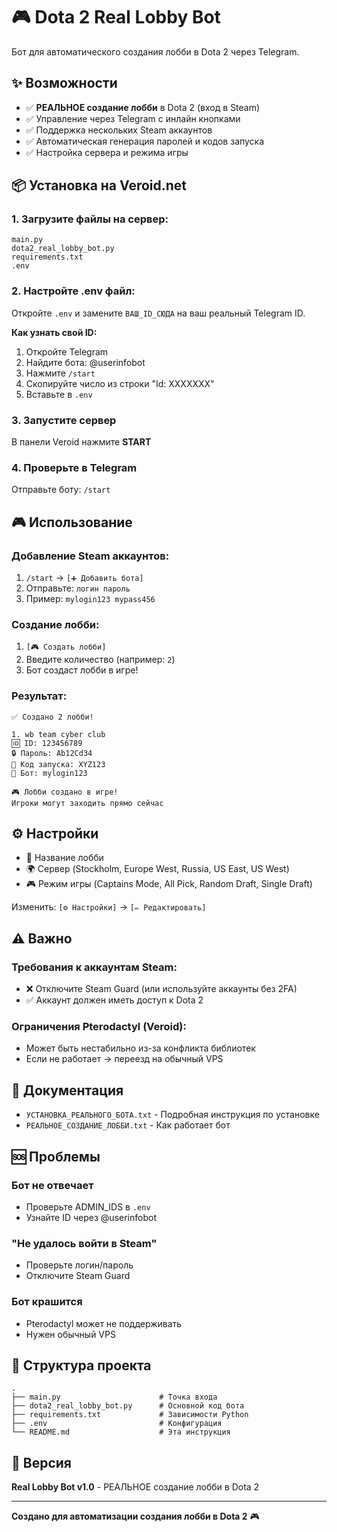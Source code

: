 # 🎮 Dota 2 Real Lobby Bot

Бот для автоматического создания лобби в Dota 2 через Telegram.

## ✨ Возможности

- ✅ **РЕАЛЬНОЕ создание лобби** в Dota 2 (вход в Steam)
- ✅ Управление через Telegram с инлайн кнопками
- ✅ Поддержка нескольких Steam аккаунтов
- ✅ Автоматическая генерация паролей и кодов запуска
- ✅ Настройка сервера и режима игры

## 📦 Установка на Veroid.net

### 1. Загрузите файлы на сервер:

```
main.py
dota2_real_lobby_bot.py
requirements.txt
.env
```

### 2. Настройте .env файл:

Откройте `.env` и замените `ВАШ_ID_СЮДА` на ваш реальный Telegram ID.

**Как узнать свой ID:**
1. Откройте Telegram
2. Найдите бота: @userinfobot
3. Нажмите `/start`
4. Скопируйте число из строки "Id: XXXXXXX"
5. Вставьте в `.env`

### 3. Запустите сервер

В панели Veroid нажмите **START**

### 4. Проверьте в Telegram

Отправьте боту: `/start`

## 🎮 Использование

### Добавление Steam аккаунтов:

1. `/start` → `[➕ Добавить бота]`
2. Отправьте: `логин пароль`
3. Пример: `mylogin123 mypass456`

### Создание лобби:

1. `[🎮 Создать лобби]`
2. Введите количество (например: `2`)
3. Бот создаст лобби в игре!

### Результат:

```
✅ Создано 2 лобби!

1. wb team cyber club
🆔 ID: 123456789
🔒 Пароль: Ab12Cd34
🔑 Код запуска: XYZ123
🤖 Бот: mylogin123

🎮 Лобби создано в игре!
Игроки могут заходить прямо сейчас
```

## ⚙️ Настройки

- 📝 Название лобби
- 🌍 Сервер (Stockholm, Europe West, Russia, US East, US West)
- 🎮 Режим игры (Captains Mode, All Pick, Random Draft, Single Draft)

Изменить: `[⚙️ Настройки]` → `[✏️ Редактировать]`

## ⚠️ Важно

### Требования к аккаунтам Steam:
- ❌ Отключите Steam Guard (или используйте аккаунты без 2FA)
- ✅ Аккаунт должен иметь доступ к Dota 2

### Ограничения Pterodactyl (Veroid):
- Может быть нестабильно из-за конфликта библиотек
- Если не работает → переезд на обычный VPS

## 📖 Документация

- `УСТАНОВКА_РЕАЛЬНОГО_БОТА.txt` - Подробная инструкция по установке
- `РЕАЛЬНОЕ_СОЗДАНИЕ_ЛОББИ.txt` - Как работает бот

## 🆘 Проблемы

### Бот не отвечает
- Проверьте ADMIN_IDS в `.env`
- Узнайте ID через @userinfobot

### "Не удалось войти в Steam"
- Проверьте логин/пароль
- Отключите Steam Guard

### Бот крашится
- Pterodactyl может не поддерживать
- Нужен обычный VPS

## 📁 Структура проекта

```
.
├── main.py                      # Точка входа
├── dota2_real_lobby_bot.py      # Основной код бота
├── requirements.txt             # Зависимости Python
├── .env                         # Конфигурация
└── README.md                    # Эта инструкция
```

## 🚀 Версия

**Real Lobby Bot v1.0** - РЕАЛЬНОЕ создание лобби в Dota 2

---

**Создано для автоматизации создания лобби в Dota 2** 🎮


